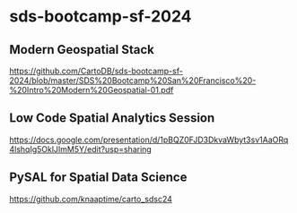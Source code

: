 # sds-bootcamp-sf-2024

## Modern Geospatial Stack
https://github.com/CartoDB/sds-bootcamp-sf-2024/blob/master/SDS%20Bootcamp%20San%20Francisco%20-%20Intro%20Modern%20Geospatial-01.pdf

## Low Code Spatial Analytics Session
https://docs.google.com/presentation/d/1pBQZ0FJD3DkvaWbyt3sv1AaORq4lshqIg5OklJImM5Y/edit?usp=sharing

## PySAL for Spatial Data Science
https://github.com/knaaptime/carto_sdsc24

